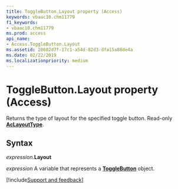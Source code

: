 ```yaml
---
title: ToggleButton.Layout property (Access)
keywords: vbaac10.chm11779
f1_keywords:
- vbaac10.chm11779
ms.prod: access
api_name:
- Access.ToggleButton.Layout
ms.assetid: 28602d7f-17c1-a54d-82d3-dfa15a88de4a
ms.date: 02/22/2019
ms.localizationpriority: medium
---
```



# ToggleButton.Layout property (Access)

Returns the type of layout for the specified toggle button. Read-only **[AcLayoutType](Access.AcLayoutType.md)**.


## Syntax

_expression_.**Layout**

_expression_ A variable that represents a **[ToggleButton](Access.ToggleButton.md)** object.




[!include[Support and feedback](~/includes/feedback-boilerplate.md)]